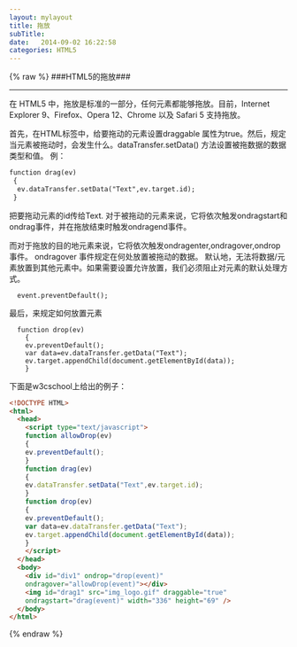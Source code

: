 ```yaml
---
layout: mylayout
title: 拖放
subTitle: 
date:   2014-09-02 16:22:58
categories: HTML5
---
```


{% raw %}
###HTML5的拖放###
***
在 HTML5 中，拖放是标准的一部分，任何元素都能够拖放。目前，Internet Explorer 9、Firefox、Opera 12、Chrome 以及 Safari 5 支持拖放。

首先，在HTML标签中，给要拖动的元素设置draggable 属性为true。然后，规定当元素被拖动时，会发生什么。dataTransfer.setData() 方法设置被拖数据的数据类型和值。
例：

```html
function drag(ev)
 {
  ev.dataTransfer.setData("Text",ev.target.id);
 }
```

把要拖动元素的id传给Text.
对于被拖动的元素来说，它将依次触发ondragstart和ondrag事件，并在拖放结束时触发ondragend事件。

而对于拖放的目的地元素来说，它将依次触发ondragenter,ondragover,ondrop事件。
ondragover 事件规定在何处放置被拖动的数据。
默认地，无法将数据/元素放置到其他元素中。如果需要设置允许放置，我们必须阻止对元素的默认处理方式。

      event.preventDefault();

最后，来规定如何放置元素

	  function drop(ev)
		{
		ev.preventDefault();
		var data=ev.dataTransfer.getData("Text");
		ev.target.appendChild(document.getElementById(data));
		}

下面是w3cschool上给出的例子：
```html
<!DOCTYPE HTML>
<html>
  <head>
	<script type="text/javascript">
	function allowDrop(ev)
	{
	ev.preventDefault();
	}
	function drag(ev)
	{
	ev.dataTransfer.setData("Text",ev.target.id);
	}
	function drop(ev)
	{
	ev.preventDefault();
	var data=ev.dataTransfer.getData("Text");
	ev.target.appendChild(document.getElementById(data));
	}
	</script>
  </head>
  <body>
	<div id="div1" ondrop="drop(event)"
	ondragover="allowDrop(event)"></div>
	<img id="drag1" src="img_logo.gif" draggable="true"
	ondragstart="drag(event)" width="336" height="69" />
  </body>
</html>
```
{% endraw %}

